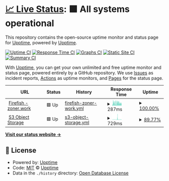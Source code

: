 # [📈 Live Status](https://status.zoner.work): <!--live status--> **🟩 All systems operational**

This repository contains the open-source uptime monitor and status page for [Upptime](https://upptime.js.org), powered by [Upptime](https://github.com/upptime/upptime).

[![Uptime CI](https://github.com/fencore/zoner-upptime/workflows/Uptime%20CI/badge.svg)](https://github.com/fencore/zoner-upptime/actions?query=workflow%3A%22Uptime+CI%22)
[![Response Time CI](https://github.com/fencore/zoner-upptime/workflows/Response%20Time%20CI/badge.svg)](https://github.com/fencore/zoner-upptime/actions?query=workflow%3A%22Response+Time+CI%22)
[![Graphs CI](https://github.com/fencore/zoner-upptime/workflows/Graphs%20CI/badge.svg)](https://github.com/fencore/zoner-upptime/actions?query=workflow%3A%22Graphs+CI%22)
[![Static Site CI](https://github.com/fencore/zoner-upptime/workflows/Static%20Site%20CI/badge.svg)](https://github.com/fencore/zoner-upptime/actions?query=workflow%3A%22Static+Site+CI%22)
[![Summary CI](https://github.com/fencore/zoner-upptime/workflows/Summary%20CI/badge.svg)](https://github.com/fencore/zoner-upptime/actions?query=workflow%3A%22Summary+CI%22)

With [Upptime](https://upptime.js.org), you can get your own unlimited and free uptime monitor and status page, powered entirely by a GitHub repository. We use [Issues](https://github.com/upptime/upptime/issues) as incident reports, [Actions](https://github.com/fencore/zoner-upptime/actions) as uptime monitors, and [Pages](https://status.zoner.work) for the status page.

<!--start: status pages-->
<!-- This summary is generated by Upptime (https://github.com/upptime/upptime) -->
<!-- Do not edit this manually, your changes will be overwritten -->
<!-- prettier-ignore -->
| URL | Status | History | Response Time | Uptime |
| --- | ------ | ------- | ------------- | ------ |
| <img alt="" src="https://icons.duckduckgo.com/ip3/zoner.work.ico" height="13"> [Firefish - zoner.work](https://zoner.work) | 🟩 Up | [firefish-zoner-work.yml](https://github.com/fencore/zoner-upptime/commits/HEAD/history/firefish-zoner-work.yml) | <details><summary><img alt="Response time graph" src="./graphs/firefish-zoner-work/response-time-week.png" height="20"> 287ms</summary><br><a href="https://status.zoner.work/history/firefish-zoner-work"><img alt="Response time 287" src="https://img.shields.io/endpoint?url=https%3A%2F%2Fraw.githubusercontent.com%2Ffencore%2Fzoner-upptime%2FHEAD%2Fapi%2Ffirefish-zoner-work%2Fresponse-time.json"></a><br><a href="https://status.zoner.work/history/firefish-zoner-work"><img alt="24-hour response time 216" src="https://img.shields.io/endpoint?url=https%3A%2F%2Fraw.githubusercontent.com%2Ffencore%2Fzoner-upptime%2FHEAD%2Fapi%2Ffirefish-zoner-work%2Fresponse-time-day.json"></a><br><a href="https://status.zoner.work/history/firefish-zoner-work"><img alt="7-day response time 287" src="https://img.shields.io/endpoint?url=https%3A%2F%2Fraw.githubusercontent.com%2Ffencore%2Fzoner-upptime%2FHEAD%2Fapi%2Ffirefish-zoner-work%2Fresponse-time-week.json"></a><br><a href="https://status.zoner.work/history/firefish-zoner-work"><img alt="30-day response time 279" src="https://img.shields.io/endpoint?url=https%3A%2F%2Fraw.githubusercontent.com%2Ffencore%2Fzoner-upptime%2FHEAD%2Fapi%2Ffirefish-zoner-work%2Fresponse-time-month.json"></a><br><a href="https://status.zoner.work/history/firefish-zoner-work"><img alt="1-year response time 287" src="https://img.shields.io/endpoint?url=https%3A%2F%2Fraw.githubusercontent.com%2Ffencore%2Fzoner-upptime%2FHEAD%2Fapi%2Ffirefish-zoner-work%2Fresponse-time-year.json"></a></details> | <details><summary><a href="https://status.zoner.work/history/firefish-zoner-work">100.00%</a></summary><a href="https://status.zoner.work/history/firefish-zoner-work"><img alt="All-time uptime 99.94%" src="https://img.shields.io/endpoint?url=https%3A%2F%2Fraw.githubusercontent.com%2Ffencore%2Fzoner-upptime%2FHEAD%2Fapi%2Ffirefish-zoner-work%2Fuptime.json"></a><br><a href="https://status.zoner.work/history/firefish-zoner-work"><img alt="24-hour uptime 100.00%" src="https://img.shields.io/endpoint?url=https%3A%2F%2Fraw.githubusercontent.com%2Ffencore%2Fzoner-upptime%2FHEAD%2Fapi%2Ffirefish-zoner-work%2Fuptime-day.json"></a><br><a href="https://status.zoner.work/history/firefish-zoner-work"><img alt="7-day uptime 100.00%" src="https://img.shields.io/endpoint?url=https%3A%2F%2Fraw.githubusercontent.com%2Ffencore%2Fzoner-upptime%2FHEAD%2Fapi%2Ffirefish-zoner-work%2Fuptime-week.json"></a><br><a href="https://status.zoner.work/history/firefish-zoner-work"><img alt="30-day uptime 99.89%" src="https://img.shields.io/endpoint?url=https%3A%2F%2Fraw.githubusercontent.com%2Ffencore%2Fzoner-upptime%2FHEAD%2Fapi%2Ffirefish-zoner-work%2Fuptime-month.json"></a><br><a href="https://status.zoner.work/history/firefish-zoner-work"><img alt="1-year uptime 99.94%" src="https://img.shields.io/endpoint?url=https%3A%2F%2Fraw.githubusercontent.com%2Ffencore%2Fzoner-upptime%2FHEAD%2Fapi%2Ffirefish-zoner-work%2Fuptime-year.json"></a></details>
| <img alt="" src="https://zoner.objects-us-east-1.dream.io/firefish/3441b9cc-2b08-476b-a1ff-d4e1d9abb3d2.png" height="13"> [S3 Object Storage](https://zoner.objects-us-east-1.dream.io/firefish/3441b9cc-2b08-476b-a1ff-d4e1d9abb3d2.png) | 🟩 Up | [s3-object-storage.yml](https://github.com/fencore/zoner-upptime/commits/HEAD/history/s3-object-storage.yml) | <details><summary><img alt="Response time graph" src="./graphs/s3-object-storage/response-time-week.png" height="20"> 729ms</summary><br><a href="https://status.zoner.work/history/s3-object-storage"><img alt="Response time 361" src="https://img.shields.io/endpoint?url=https%3A%2F%2Fraw.githubusercontent.com%2Ffencore%2Fzoner-upptime%2FHEAD%2Fapi%2Fs3-object-storage%2Fresponse-time.json"></a><br><a href="https://status.zoner.work/history/s3-object-storage"><img alt="24-hour response time 451" src="https://img.shields.io/endpoint?url=https%3A%2F%2Fraw.githubusercontent.com%2Ffencore%2Fzoner-upptime%2FHEAD%2Fapi%2Fs3-object-storage%2Fresponse-time-day.json"></a><br><a href="https://status.zoner.work/history/s3-object-storage"><img alt="7-day response time 729" src="https://img.shields.io/endpoint?url=https%3A%2F%2Fraw.githubusercontent.com%2Ffencore%2Fzoner-upptime%2FHEAD%2Fapi%2Fs3-object-storage%2Fresponse-time-week.json"></a><br><a href="https://status.zoner.work/history/s3-object-storage"><img alt="30-day response time 426" src="https://img.shields.io/endpoint?url=https%3A%2F%2Fraw.githubusercontent.com%2Ffencore%2Fzoner-upptime%2FHEAD%2Fapi%2Fs3-object-storage%2Fresponse-time-month.json"></a><br><a href="https://status.zoner.work/history/s3-object-storage"><img alt="1-year response time 361" src="https://img.shields.io/endpoint?url=https%3A%2F%2Fraw.githubusercontent.com%2Ffencore%2Fzoner-upptime%2FHEAD%2Fapi%2Fs3-object-storage%2Fresponse-time-year.json"></a></details> | <details><summary><a href="https://status.zoner.work/history/s3-object-storage">89.77%</a></summary><a href="https://status.zoner.work/history/s3-object-storage"><img alt="All-time uptime 98.87%" src="https://img.shields.io/endpoint?url=https%3A%2F%2Fraw.githubusercontent.com%2Ffencore%2Fzoner-upptime%2FHEAD%2Fapi%2Fs3-object-storage%2Fuptime.json"></a><br><a href="https://status.zoner.work/history/s3-object-storage"><img alt="24-hour uptime 87.30%" src="https://img.shields.io/endpoint?url=https%3A%2F%2Fraw.githubusercontent.com%2Ffencore%2Fzoner-upptime%2FHEAD%2Fapi%2Fs3-object-storage%2Fuptime-day.json"></a><br><a href="https://status.zoner.work/history/s3-object-storage"><img alt="7-day uptime 89.77%" src="https://img.shields.io/endpoint?url=https%3A%2F%2Fraw.githubusercontent.com%2Ffencore%2Fzoner-upptime%2FHEAD%2Fapi%2Fs3-object-storage%2Fuptime-week.json"></a><br><a href="https://status.zoner.work/history/s3-object-storage"><img alt="30-day uptime 97.65%" src="https://img.shields.io/endpoint?url=https%3A%2F%2Fraw.githubusercontent.com%2Ffencore%2Fzoner-upptime%2FHEAD%2Fapi%2Fs3-object-storage%2Fuptime-month.json"></a><br><a href="https://status.zoner.work/history/s3-object-storage"><img alt="1-year uptime 98.87%" src="https://img.shields.io/endpoint?url=https%3A%2F%2Fraw.githubusercontent.com%2Ffencore%2Fzoner-upptime%2FHEAD%2Fapi%2Fs3-object-storage%2Fuptime-year.json"></a></details>

<!--end: status pages-->

[**Visit our status website →**](https://status.zoner.work)

## 📄 License

- Powered by: [Upptime](https://github.com/upptime/upptime)
- Code: [MIT](./LICENSE) © [Upptime](https://upptime.js.org)
- Data in the `./history` directory: [Open Database License](https://opendatacommons.org/licenses/odbl/1-0/)
